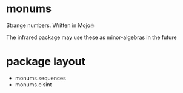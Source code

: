 # monums
Strange numbers. Written in Mojo🔥

The infrared package may use these as minor-algebras in the future

# package layout
- monums.sequences
- monums.eisint

